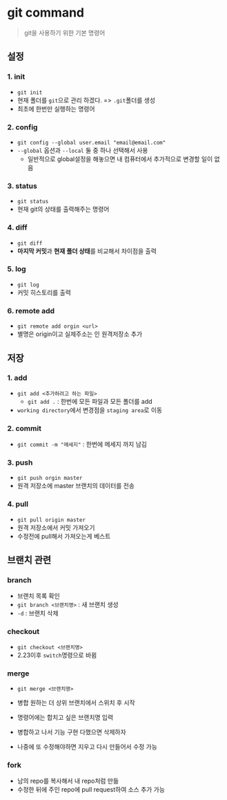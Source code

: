 # git command

> git을 사용하기 위한 기본 명령어



## 설정

### 1. init

- `git init`
- 현재 폴더를 `git`으로 관리 하겠다. => `.git`폴더를 생성
- 최초에 한번만 실행하는 명령어



### 2. config

- `git config --global user.email "email@email.com"`
- `--global` 옵션과 `--local` 둘 중 하나 선택해서 사용
  + 일반적으로 global설정을 해놓으면 내 컴퓨터에서 추가적으로 변경할 일이 없음



### 3. status

- `git status`
- 현재 git의 상태를 출력해주는 명령어



### 4. diff

- `git diff`
- **마지막 커밋**과 **현재 폴더 상태**를 비교해서 차이점을 출력



### 5. log

- `git log`
- 커밋 히스토리를 출력



### 6. remote add

- `git remote add orgin <url>`
- 별명은 origin이고 실제주소는 <url>인 원격저장소 추가



## 저장

### 1. add

- `git add <추가하려고 하는 파일>`
  - `git add .` : 한번에 모든 파일과 모든 폴더를 add
- `working directory`에서 변경점을 `staging area`로 이동



### 2. commit

- `git commit -m "메세지"` : 한번에 메세지 까지 남김



### 3. push

- `git push orgin master`
- 원격 저장소에 master 브랜치의 데이터를 전송



### 4. pull

- `git pull origin master`
- 원격 저장소에서 커밋 가져오기
- 수정전에 pull해서 가져오는게 베스트






## 브랜치 관련



### branch

- 브랜치 목록 확인
- `git branch <브랜치명>` : 새 브랜치 생성
- `-d` : 브랜치 삭제



### checkout

- `git checkout <브랜치명>`
- 2.23이후 `switch`명령으로 바뀜



### merge

- `git merge <브랜치명>`

- 병합 원하는 더 상위 브랜치에서 스위치 후 시작
- 명령어에는 합치고 싶은 브랜치명 입력
- 병합하고 나서 기능 구현 다했으면 삭제하자
- 나중에 또 수정해야하면 지우고 다시 만들어서 수정 가능



### fork

- 남의 repo를 복사해서 내 repo처럼 만듦
- 수정한 뒤에 주인 repo에 pull request하여 소스 추가 가능